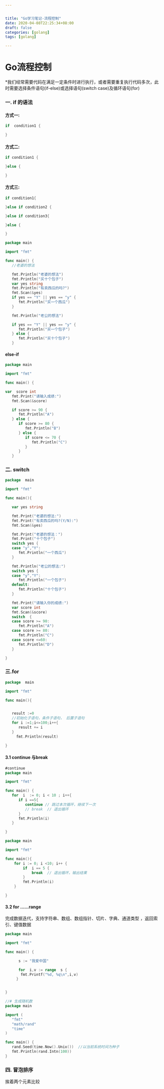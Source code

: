 ```yaml
---


title: "Go学习笔记-流程控制"
date: 2020-04-08T22:25:34+08:00
draft: false  
categories: [golang]
tags: [golang]

---
```


# Go流程控制

<!--more-->

*我们经常需要代码在满足一定条件时进行执行，或者需要重复执行代码多次，此时需要选择条件语句(if-else)或选择语句(switch case)及循环语句(for)

### 一. if 的语法

#### 方式一:

```go
if  condition1 {

}
```

#### 方式二:

```go
if condition1 {

}else {

}
```

#### 方式三:

```go
if condition1{

}else if condition2 {

}else if condition3{

}else {

}
```

```go
package main

import "fmt"

func main() {
   //老婆的想法

   fmt.Println("老婆的想法")
   fmt.Println("买十个包子")
   var yes string
   fmt.Println("有卖西瓜的吗?")
   fmt.Scan(&yes)
   if yes == "Y" || yes == "y" {
      fmt.Println("买一个西瓜")
   }

   fmt.Println("老公的想法")

   if yes == "Y" || yes == "y" {
      fmt.Println("买一个包子")
   } else {
      fmt.Println("买十个包子")
   }
```

####  else-if

```go
package main

import "fmt"

func main() {

var  score int
   fmt.Print("请输入成绩:")
   fmt.Scan(&score)

   if score >= 90 {
      fmt.Println("A")
   } else {
      if score >= 80 {
         fmt.Println("B")
      } else {
         if score <= 70 {
            fmt.Println("C")
         }
      }
   }
```

### 二. switch

```go
package  main

import "fmt"

func main(){

   var yes string

   fmt.Print("老婆的想法:")
   fmt.Print("有卖西瓜的吗?(Y/N):")
   fmt.Scan(&yes)

   fmt.Print("老婆的想法：")
   fmt.Print("十个包子")
   switch yes {
   case "y","Y":
      fmt.Println("一个西瓜")
   }

   fmt.Println("老公的想法:")
   switch yes {
   case "y","Y":
      fmt.Println("一个包子")
   default:
      fmt.Println("十个包子")
   }
```

```go
   fmt.Print("请输入你的成绩:")
   var score int
   fmt.Scan(&score)
   switch  {
   case score >= 90:
      fmt.Println("A")
   case score >= 80:
      fmt.Println("C")
   case score <=60:
      fmt.Println("D")
   }

}
```



### 三.for

```go
package  main

import "fmt"

func main(){


   result :=0
   //初始化子语句，条件子语句， 后置子语句
   for i :=1;i<=100;i++{
      result += i
   }
     fmt.Println(result)

}
```

#### 3.1 continue 与break 

```go
#continue
package main

import "fmt"

func main() {
   for  i  := 0; i < 10 ; i++{
      if i ==5{
         continue // 跳过本次循环，继续下一次
         // break  // 退出循环
      }
      fmt.Println(i)
   }

}
```

```go
package main

import "fmt"

func main(){
	for i := 0; i <10; i++ {
		if  i == 5 {
			break  // 退出循环，输出结果
		}
		fmt.Println(i)
	}

}
```

#### 3.2 for ......range

完成数据迭代，支持字符串、数组、数组指针、切片、字典、通道类型 ，返回索引、键值数据 

```go
package main

import "fmt"

func main() {

      s := "我爱中国"

      for  i,v := range  s {
       fmt.Printf("%d, %q\n",i,v)
     }


}
```

```go
//# 生成随机数
package main

import (
   "fmt"
   "math/rand"
   "time"
)

func main() {
   rand.Seed(time.Now().Unix())  //以当前系统时间为种子
   fmt.Println(rand.Intn(100))
}
```

### 四. 冒泡排序

挨着两个元素比较

